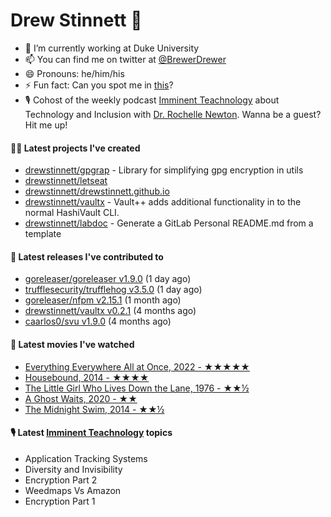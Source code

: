
# Drew Stinnett 👋

- 🔭 I’m currently working at Duke University
- 📫 You can find me on twitter at [@BrewerDrewer](https://twitter.com/BrewerDrewer)
- 😄 Pronouns: he/him/his
- ⚡ Fun fact: Can you spot me in [this](https://www.youtube.com/watch?v=oL9WnB0qHBA)?
- 🎙 Cohost of the weekly podcast [Imminent Teachnology](https://podcast.imminentteachnology.com/) about Technology and Inclusion with [Dr. Rochelle Newton](https://www.linkedin.com/in/drrochellenewton/). Wanna be a guest? Hit me up!

#### 👨‍💻 Latest projects I've created
- [drewstinnett/gpgrap](https://github.com/drewstinnett/gpgrap) - Library for simplifying gpg encryption in utils
- [drewstinnett/letseat](https://github.com/drewstinnett/letseat)
- [drewstinnett/drewstinnett.github.io](https://github.com/drewstinnett/drewstinnett.github.io)
- [drewstinnett/vaultx](https://github.com/drewstinnett/vaultx) - Vault&#43;&#43; adds additional functionality in to the normal HashiVault CLI.
- [drewstinnett/labdoc](https://github.com/drewstinnett/labdoc) - Generate a GitLab Personal README.md from a template

#### 🚀 Latest releases I've contributed to
- [goreleaser/goreleaser v1.9.0](https://github.com/goreleaser/goreleaser/releases/tag/v1.9.0) (1 day ago)
- [trufflesecurity/trufflehog v3.5.0](https://github.com/trufflesecurity/trufflehog/releases/tag/v3.5.0) (1 day ago)
- [goreleaser/nfpm v2.15.1](https://github.com/goreleaser/nfpm/releases/tag/v2.15.1) (1 month ago)
- [drewstinnett/vaultx v0.2.1](https://github.com/drewstinnett/vaultx/releases/tag/v0.2.1) (4 months ago)
- [caarlos0/svu v1.9.0](https://github.com/caarlos0/svu/releases/tag/v1.9.0) (4 months ago)

#### 🍿 Latest movies I've watched
- [Everything Everywhere All at Once, 2022 - ★★★★★](https://letterboxd.com/mondodrew/film/everything-everywhere-all-at-once/1/)
- [Housebound, 2014 - ★★★★](https://letterboxd.com/mondodrew/film/housebound/)
- [The Little Girl Who Lives Down the Lane, 1976 - ★★½](https://letterboxd.com/mondodrew/film/the-little-girl-who-lives-down-the-lane/)
- [A Ghost Waits, 2020 - ★★](https://letterboxd.com/mondodrew/film/a-ghost-waits/)
- [The Midnight Swim, 2014 - ★★½](https://letterboxd.com/mondodrew/film/the-midnight-swim/)

#### 🎙 Latest [Imminent Teachnology](https://podcast.imminentteachnology.com/) topics
- Application Tracking Systems
- Diversity and Invisibility
- Encryption Part 2
- Weedmaps Vs Amazon
- Encryption Part 1